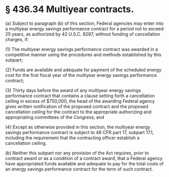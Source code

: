 # § 436.34   Multiyear contracts.

(a) Subject to paragraph (b) of this section, Federal agencies may enter into a multiyear energy savings performance contract for a period not to exceed 25 years, as authorized by 42 U.S.C. 8287, without funding of cancellation charges, if:


(1) The multiyear energy savings performance contract was awarded in a competitive manner using the procedures and methods established by this subpart;


(2) Funds are available and adequate for payment of the scheduled energy cost for the first fiscal year of the multiyear energy savings performance contract;


(3) Thirty days before the award of any multiyear energy savings performance contract that contains a clause setting forth a cancellation ceiling in excess of $750,000, the head of the awarding Federal agency gives written notification of the proposed contract and the proposed cancellation ceiling for the contract to the appropriate authorizing and appropriating committees of the Congress; and


(4) Except as otherwise provided in this section, the multiyear energy savings performance contract is subject to 48 CFR part 17, subpart 17.1, including the requirement that the contracting officer establish a cancellation ceiling.


(b) Neither this subpart nor any provision of the Act requires, prior to contract award or as a condition of a contract award, that a Federal agency have appropriated funds available and adequate to pay for the total costs of an energy savings performance contract for the term of such contract. 




